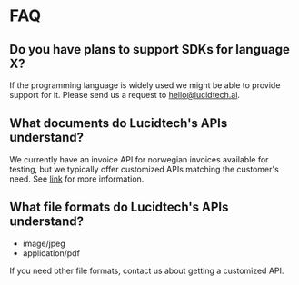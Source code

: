 # FAQ

## Do you have plans to support SDKs for language X?

If the programming language is widely used we might be able to provide support for it. Please send 
us a request to hello@lucidtech.ai.

## What documents do Lucidtech's APIs understand?

We currently have an invoice API for norwegian invoices available for testing, but we typically offer
customized APIs matching the customer's need. See [link](https://lucidtech.ai/docs-index.html) for 
more information.

## What file formats do Lucidtech's APIs understand?

- image/jpeg
- application/pdf

If you need other file formats, contact us about getting a customized API.

